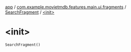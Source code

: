 [app](../../index.md) / [com.example.movietmdb.features.main.ui.fragments](../index.md) / [SearchFragment](index.md) / [&lt;init&gt;](./-init-.md)

# &lt;init&gt;

`SearchFragment()`